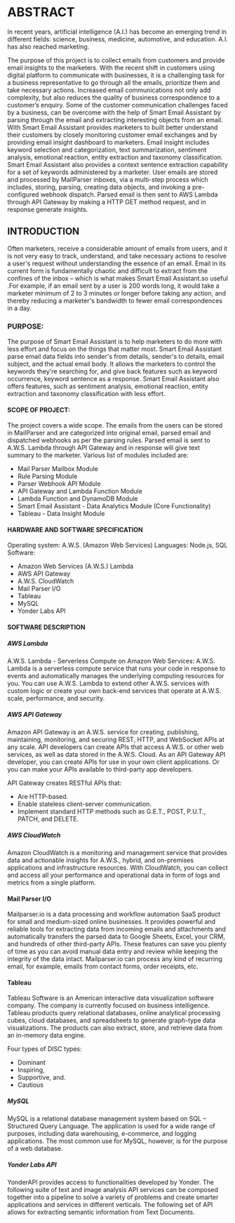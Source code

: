 # ABSTRACT

In recent years, artificial intelligence (A.I.) has become an emerging trend in different fields: science, business, medicine, automotive, and education. A.I. has also reached marketing.

The purpose of this project is to collect emails from customers and provide email insights to the marketers. With the recent shift in customers using digital platform to communicate with businesses, it is a challenging task for a business representative to go through all the emails, prioritize them and take necessary actions. Increased email communications not only add complexity, but also reduces the quality of business correspondence to a customer’s enquiry. Some of the customer communication challenges faced by a business, can be overcome with the help of Smart Email Assistant by parsing through the email and extracting interesting objects from an email.
With Smart Email Assistant provides marketers to built better understand their customers by closely monitoring customer email exchanges and by providing email insight dashboard to marketers. Email insight includes keyword selection and categorization, text summarization, sentiment analysis, emotional reaction, entity extraction and taxonomy classification. Smart Email Assistant also provides a context sentence extraction capability for a set of keywords administered by a marketer.
User emails are stored and processed by MailParser inboxes, via a multi-step process which includes, storing, parsing, creating data objects, and invoking a pre- configured webhook dispatch. Parsed email is then sent to AWS Lambda through API Gateway by making a HTTP GET method request, and in response generate insights.

## INTRODUCTION

Often marketers, receive a considerable amount of emails from users, and it is not very easy to track, understand, and take necessary actions to resolve a user's request without understanding the essence of an email. Email in its current form is fundamentally chaotic and difficult to extract from the confines of the inbox – which is what makes Smart Email Assistant.so useful .For example, if an email sent by a user is 200 words long, it would take a marketer minimum of 2 to 3 minutes or longer before taking any action, and thereby reducing a marketer's bandwidth to fewer email correspondences in a day.

### PURPOSE:

The purpose of Smart Email Assistant is to help marketers to do more with less effort and focus on the things that matter most. Smart Email Assistant parse email data fields into sender's from details, sender's to details, email subject, and the actual email body. It allows the marketers to control the keywords they're searching for, and give back features such as keyword occurrence, keyword sentence as a response.
Smart Email Assistant also offers features, such as sentiment analysis, emotional reaction, entity extraction and taxonomy classification with less effort.

#### SCOPE OF PROJECT:

The project covers a wide scope. The emails from the users can be stored
in MailParser and are categorized into original email, parsed email and dispatched webhooks as per the parsing rules. Parsed email is sent to A.W.S. Lambda through API Gateway and in response will give text summary to the marketer. Various list of modules included are:

* Mail Parser Mailbox Module
* Rule Parsing Module
* Parser Webhook API Module
* API Gateway and Lambda Function Module
* Lambda Function and DynamoDB Module
* Smart Email Assistant - Data Analytics Module (Core Functionality)
* Tableau - Data Insight Module

#### HARDWARE AND SOFTWARE SPECIFICATION

Operating system: A.W.S. (Amazon Web Services)
Languages: Node.js, SQL
Software:
* Amazon Web Services (A.W.S.) Lambda
* AWS API Gateway
* A.W.S. CloudWatch
* Mail Parser I/O
* Tableau
* MySQL
* Yonder Labs API

#### SOFTWARE DESCRIPTION

##### AWS Lambda

A.W.S. Lambda - Serverless Compute on Amazon Web Services:
A.W.S. Lambda is a serverless compute service that runs your code in response to events and automatically manages the underlying computing resources for you. You can use A.W.S. Lambda to extend other A.W.S. services with custom logic or create your own back-end services that operate at A.W.S. scale, performance, and security.

##### AWS API Gateway

Amazon API Gateway is an A.W.S. service for creating, publishing, maintaining, monitoring, and securing REST, HTTP, and WebSocket APIs at any scale. API developers can create APIs that access A.W.S. or other web services, as well as data stored in the A.W.S. Cloud. As an API Gateway API developer, you can create APIs for use in your own client applications. Or you can make your APIs available to third-party app developers.

API Gateway creates RESTful APIs that:
* Are HTTP-based.
* Enable stateless client-server communication.
* Implement standard HTTP methods such as G.E.T., POST, P.U.T., PATCH, and
DELETE.

##### AWS CloudWatch

Amazon CloudWatch is a monitoring and management service that provides data and actionable insights for A.W.S., hybrid, and on-premises applications and infrastructure resources. With CloudWatch, you can collect and access all your performance and operational data in form of logs and metrics from a single platform.

#### Mail Parser I/O

Mailparser.io is a data processing and workflow automation SaaS product for small and medium-sized online businesses. It provides powerful and reliable tools for extracting data from incoming emails and attachments and automatically transfers the parsed data to Google Sheets, Excel, your CRM, and hundreds of other third-party APIs. These features can save you plenty of time as you can avoid manual data entry and review while keeping the integrity of the data intact. Mailparser.io can process any kind of recurring email, for example, emails from contact forms, order receipts, etc.

#### Tableau

Tableau Software is an American interactive data visualization software company. The company is currently focused on business intelligence. Tableau products query relational databases, online analytical processing cubes, cloud databases, and spreadsheets to generate graph-type data visualizations. The products can also extract, store, and retrieve data from an in-memory data engine.

Four types of DISC types:

* Dominant
* Inspiring,
* Supportive, and.
* Cautious

##### MySQL

MySQL is a relational database management system based on SQL – Structured Query Language. The application is used for a wide range of purposes, including data warehousing, e-commerce, and logging applications. The most common use for MySQL, however, is for the purpose of a web database.

##### Yonder Labs API

YonderAPI provides access to functionalities developed by Yonder. The following suite of text and image analysis API services can be composed together into a pipeline to solve a variety of problems and create smarter applications and services in different verticals. The following set of API allows for extracting semantic information from Text Documents. 